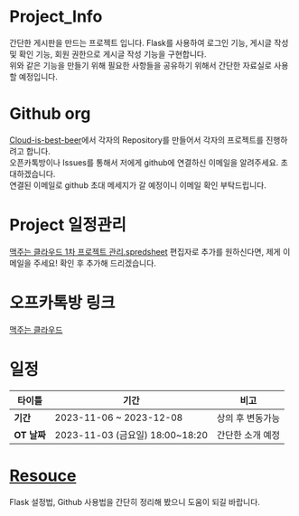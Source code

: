 # Project_Info

간단한 게시판을 만드는 프로젝트 입니다. Flask를 사용하여 로그인 기능, 게시글 작성 및 확인 기능, 회원 권한으로 게시글 작성 기능을 구현합니다.
<br>위와 같은 기능을 만들기 위해 필요한 사항들을 공유하기 위해서 간단한 자료실로 사용할 예정입니다.

# Github org

[Cloud-is-best-beer](https://github.com/Cloud-is-best-beer)에서 각자의 Repository를 만들어서 각자의 프로젝트를 진행하려고 합니다.
<br>오픈카톡방이나 Issues를 통해서 저에게 github에 연결하신 이메일을 알려주세요. 초대하겠습니다.
<br>연결된 이메일로 github 초대 메세지가 갈 예정이니 이메일 확인 부탁드립니다.

# Project 일정관리

[맥주는 클라우드 1차 프로젝트 관리.spredsheet](https://docs.google.com/spreadsheets/d/1lDSmwstYR6058RaqRJcVM6E0k69j6pXSGbfq7WrgrpE/edit?usp=sharing)
편집자로 추가를 원하신다면, 제게 이메일을 주세요! 확인 후 추가해 드리겠습니다.

# 오프카톡방 링크

[맥주는 클라우드](https://open.kakao.com/o/go5bIMPf)

# 일정

|타이틀|기간|비고|
|---|---|---|
|**기간**| 2023-11-06 ~ 2023-12-08 | 상의 후 변동가능 |
|**OT 날짜**| 2023-11-03 (금요일) 18:00~18:20 | 간단한 소개 예정 |

# [Resouce](https://github.com/Cloud-is-best-beer/Project_Info/tree/main/resource)

Flask 설정법, Github 사용법을 간단히 정리해 봤으니 도움이 되길 바랍니다.
